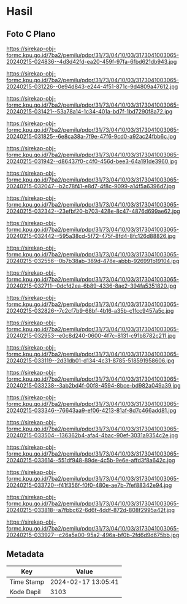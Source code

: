 # Hasil

## Foto C Plano

https://sirekap-obj-formc.kpu.go.id/7ba2/pemilu/pdpr/31/73/04/10/03/3173041003065-20240215-024836--4d3d42fd-ea20-459f-97fa-6fbd621db943.jpg

https://sirekap-obj-formc.kpu.go.id/7ba2/pemilu/pdpr/31/73/04/10/03/3173041003065-20240215-031226--0e94d843-e244-4f51-871c-9d4809a47612.jpg

https://sirekap-obj-formc.kpu.go.id/7ba2/pemilu/pdpr/31/73/04/10/03/3173041003065-20240215-031421--53a78a14-1c34-401a-bd7f-1bd7290f8a72.jpg

https://sirekap-obj-formc.kpu.go.id/7ba2/pemilu/pdpr/31/73/04/10/03/3173041003065-20240215-031825--6e8ca38a-7f9e-47f6-9cd0-a92ac24fbb6c.jpg

https://sirekap-obj-formc.kpu.go.id/7ba2/pemilu/pdpr/31/73/04/10/03/3173041003065-20240215-031942--d86437f0-c4f0-456d-bee3-64a191de3960.jpg

https://sirekap-obj-formc.kpu.go.id/7ba2/pemilu/pdpr/31/73/04/10/03/3173041003065-20240215-032047--b2c78f41-e8d7-4f8c-9099-a14f5a6396d7.jpg

https://sirekap-obj-formc.kpu.go.id/7ba2/pemilu/pdpr/31/73/04/10/03/3173041003065-20240215-032342--23efbf20-b703-428e-8c47-4876d699ae62.jpg

https://sirekap-obj-formc.kpu.go.id/7ba2/pemilu/pdpr/31/73/04/10/03/3173041003065-20240215-032442--595a38cd-5f72-475f-8fd4-8fc126d88826.jpg

https://sirekap-obj-formc.kpu.go.id/7ba2/pemilu/pdpr/31/73/04/10/03/3173041003065-20240215-032556--0b7b38ab-389d-478e-abbb-926991b19104.jpg

https://sirekap-obj-formc.kpu.go.id/7ba2/pemilu/pdpr/31/73/04/10/03/3173041003065-20240215-032711--0dcfd2ea-6b89-4336-8ae2-394fa5351820.jpg

https://sirekap-obj-formc.kpu.go.id/7ba2/pemilu/pdpr/31/73/04/10/03/3173041003065-20240215-032826--7c2cf7b9-68bf-4b16-a35b-c1fcc9457a5c.jpg

https://sirekap-obj-formc.kpu.go.id/7ba2/pemilu/pdpr/31/73/04/10/03/3173041003065-20240215-032953--e0c8d240-0600-4f7c-8131-c91b8782c211.jpg

https://sirekap-obj-formc.kpu.go.id/7ba2/pemilu/pdpr/31/73/04/10/03/3173041003065-20240215-033119--2d31db01-d134-4c31-8785-518591958606.jpg

https://sirekap-obj-formc.kpu.go.id/7ba2/pemilu/pdpr/31/73/04/10/03/3173041003065-20240215-033238--3ab2bd4f-00f8-4594-8bce-bd982a049a39.jpg

https://sirekap-obj-formc.kpu.go.id/7ba2/pemilu/pdpr/31/73/04/10/03/3173041003065-20240215-033346--76643aa9-ef06-4213-81af-8d7c466add81.jpg

https://sirekap-obj-formc.kpu.go.id/7ba2/pemilu/pdpr/31/73/04/10/03/3173041003065-20240215-033504--136362b4-afa4-4bac-90ef-3031a9354c2e.jpg

https://sirekap-obj-formc.kpu.go.id/7ba2/pemilu/pdpr/31/73/04/10/03/3173041003065-20240215-033614--551df948-89de-4c5b-9e6e-affd3f8a642c.jpg

https://sirekap-obj-formc.kpu.go.id/7ba2/pemilu/pdpr/31/73/04/10/03/3173041003065-20240215-033720--f41f356f-f0f0-480e-ae7b-7fef88342e94.jpg

https://sirekap-obj-formc.kpu.go.id/7ba2/pemilu/pdpr/31/73/04/10/03/3173041003065-20240215-033818--a7fbbc62-6d6f-4ddf-872d-808f2995a42f.jpg

https://sirekap-obj-formc.kpu.go.id/7ba2/pemilu/pdpr/31/73/04/10/03/3173041003065-20240215-033927--c26a5a00-95a2-496a-bf0b-2fd6d9d675bb.jpg


## Metadata

| Key        | Value               |
| ---------- | ------------------- |
| Time Stamp | 2024-02-17 13:05:41 |
| Kode Dapil | 3103                |




